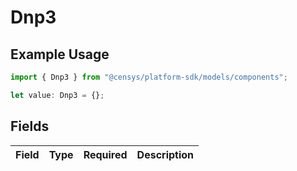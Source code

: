 # Dnp3

## Example Usage

```typescript
import { Dnp3 } from "@censys/platform-sdk/models/components";

let value: Dnp3 = {};
```

## Fields

| Field       | Type        | Required    | Description |
| ----------- | ----------- | ----------- | ----------- |